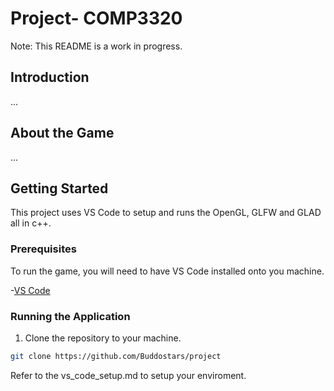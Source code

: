 # Project- COMP3320
 Note: This README is a work in progress.

 ## Introduction

...

## About the Game

...

## Getting Started

This project uses VS Code to setup and runs the OpenGL, GLFW and GLAD all in c++.

### Prerequisites
To run the game, you will need to have VS Code installed onto you machine.

-[VS Code](https://code.visualstudio.com)

### Running the Application

1. Clone the repository to your machine.

```bash
git clone https://github.com/Buddostars/project


```

Refer to the vs_code_setup.md to setup your enviroment.
